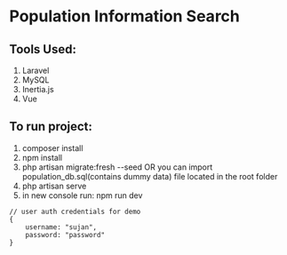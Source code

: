 # Population Information Search

## Tools Used:

1. Laravel
2. MySQL
3. Inertia.js
4. Vue

## To run project:

1. composer install
2. npm install
3. php artisan migrate:fresh --seed OR you can import population_db.sql(contains dummy data) file located in the root folder
4. php artisan serve
5. in new console run: npm run dev

```
// user auth credentials for demo
{
    username: "sujan",
    password: "password"
}
```
